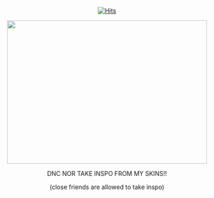 
<p align="center">
<a href="https://hits.sh/github.com/DOGq3/"><img alt="Hits" src="https://hits.sh/github.com/DOGq3.svg?label=STAR%20GAZERS&color=dfd4bd&labelColor=5a5151"/></a>
</p>
<p align="center">
  <img width="460" height="330" src="https://github.com/user-attachments/assets/d8cb734a-5e27-4701-9625-dde0e3dfa742">
</p>
<p align="center">
DNC NOR TAKE INSPO FROM MY SKINS!!
</p>
<p align="center">
   (close friends are allowed to take inspo)
</p>
